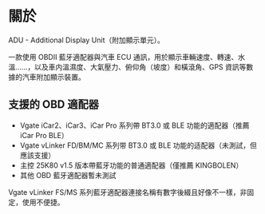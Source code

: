 # 關於

ADU - Additional Display Unit（附加顯示單元）。

一款使用 OBDII 藍牙適配器與汽車 ECU 通訊，用於顯示車輛速度、轉速、水溫......，以及車内溫濕度、大氣壓力、俯仰角（坡度）和橫滾角、GPS 資訊等數據的汽車附加顯示裝置。

## 支援的 OBD 適配器 <a href="#supported-obd-adapter" id="supported-obd-adapter"></a>

* Vgate iCar2、iCar3、iCar Pro 系列帶 BT3.0 或 BLE 功能的適配器（推薦 iCar Pro BLE）
* Vgate vLinker FD/BM/MC 系列带 BT3.0 或 BLE 功能的适配器（未測試，但應該支援）
* 主控 25K80 v1.5 版本帶藍牙功能的普通適配器（僅推薦 KINGBOLEN）
* 其他 OBD 藍牙適配器暫未測試

Vgate vLinker FS/MS 系列藍牙適配器連接名稱有數字後綴且好像不一樣，非固定，使用不便捷。
